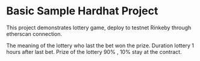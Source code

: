 # Basic Sample Hardhat Project

This project demonstrates lottery game, deploy to testnet Rinkeby through etherscan connection.

The meaning of the lottery who last the bet won the prize.
Duration lottery 1 hours after last bet.
Prize of the lottery 90% , 10% stay at the contract.


